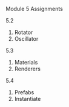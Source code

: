 Module 5 Assignments

5.2
1. Rotator
2. Oscillator

5.3
1. Materials
2. Renderers

5.4
1. Prefabs
2. Instantiate

